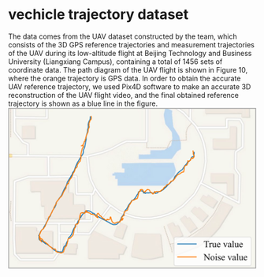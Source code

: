 # vechicle trajectory dataset

The data comes from the UAV dataset constructed by the team, which consists of the 3D GPS reference trajectories and measurement trajectories of the UAV during its low-altitude flight at Beijing Technology and Business University (Liangxiang Campus), containing a total of 1456 sets of coordinate data. The path diagram of the UAV flight is shown in Figure 10, where the orange trajectory is GPS data. In order to obtain the accurate UAV reference trajectory, we used Pix4D software to make an accurate 3D reconstruction of the UAV flight video, and the final obtained reference trajectory is shown as a blue line in the figure. 
![image](https://github.com/jiashuai12/UAV-dataset/blob/main/%E7%9C%9F%E5%AE%9E%E6%97%A0%E4%BA%BA%E6%9C%BA%E6%95%B0%E6%8D%AE.svg)
